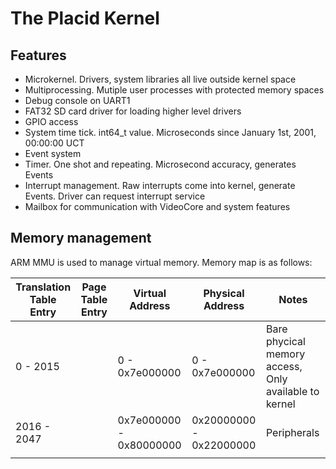 # The Placid Kernel

## Features

- Microkernel. Drivers, system libraries all live outside kernel space
- Multiprocessing. Mutiple user processes with protected memory spaces
- Debug console on UART1
- FAT32 SD card driver for loading higher level drivers
- GPIO access
- System time tick. int64_t value. Microseconds since January 1st, 2001, 00:00:00 UCT
- Event system
- Timer. One shot and repeating. Microsecond accuracy, generates Events
- Interrupt management. Raw interrupts come into kernel, generate Events. Driver can request interrupt service
- Mailbox for communication with VideoCore and system features

## Memory management

ARM MMU is used to manage virtual memory. Memory map is as follows:

| Translation Table Entry     | Page Table Entry     | Virtual Address             | Physical Address            | Notes                                                     |
|-------------------------    |------------------    |-------------------------    |-------------------------    |-------------------------------------------------------    |
| 0 - 2015                    |                      | 0 - 0x7e000000              | 0 - 0x7e000000              | Bare phycical memory access, Only available to kernel     |
| 2016 - 2047                 |                      | 0x7e000000 - 0x80000000     | 0x20000000 - 0x22000000     | Peripherals                                               |
|                             |                      |                             |                             |                                                           |

